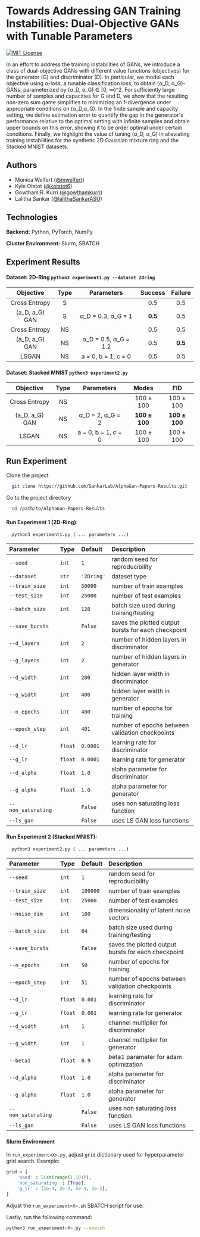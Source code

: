 
# Towards Addressing GAN Training Instabilities: Dual-Objective GANs with Tunable Parameters

[![MIT License](https://img.shields.io/badge/License-MIT-green.svg)](https://choosealicense.com/licenses/mit/)

In an effort to address the training instabilities of GANs, we introduce a class of dual-objective GANs with different value functions (objectives) for the generator (G) and discriminator (D). In particular, we model each objective using  α-loss, a tunable classification loss, to obtain (α_D, α_G)-GANs, parameterized by (α_D, α_G) ∈ [0, ∞)^2. For sufficiently large number of samples and capacities for G and D, we show that the resulting non-zero sum game simplifies to minimizing an f-divergence under  appropriate conditions on (α_D,α_G). In the finite sample and capacity setting, we define estimation error to quantify the gap in the generator's performance relative to the optimal setting with infinite samples and obtain upper bounds on this error, showing it to be order optimal under certain conditions. Finally, we highlight the value of tuning (α_D, α_G) in alleviating training instabilities for the synthetic 2D Gaussian mixture ring and the Stacked MNIST datasets.


## Authors

- Monica Welfert ([@mwelfert](https://www.github.com/mwelfert))
- Kyle Otstot ([@kotstot6](https://www.github.com/kotstot6))
- Gowtham R. Kurri ([@gowthamkurri](https://www.github.com/gowthamkurri))
- Lalitha Sankar ([@lalithaSankarASU](https://www.github.com/lalithaSankarASU))


## Technologies

**Backend:** Python, PyTorch, NumPy

**Cluster Environment:** Slurm, SBATCH


## Experiment Results

#### Dataset: 2D-Ring `python3 experiment1.py --dataset 2Dring`

| Objective | Type | Parameters | Success | Failure |
| :--------: | :-------: | :--------: | :--------: | :--------: |
| Cross Entropy | S | | 0.5 | 0.5 |
| (a_D, a_G) GAN | S | α_D = 0.3, α_G = 1 | **0.5** | 0.5 |
| Cross Entropy | NS | | 0.5 | 0.5 |
| (a_D, a_G) GAN | NS | α_D = 0.5, α_G = 1.2 | 0.5 | **0.5** |
| LSGAN | NS | a = 0, b = 1, c = 0 | 0.5 | 0.5 |

#### Dataset: Stacked MNIST `python3 experiment2.py`

| Objective | Type | Parameters | Modes | FID |
| :--------: | :-------: | :--------: | :--------: | :--------: |
| Cross Entropy | NS | | 100 ± 100 | 100 ± 100 |
| (a_D, a_G) GAN | NS | α_D = 2, α_G = 2 | **100 ± 100** | **100 ± 100** |
| LSGAN | NS | a = 0, b = 1, c = 0 | 100 ± 100 | 100 ± 100 |

## Run Experiment

Clone the project

```bash
  git clone https://github.com/SankarLab/AlphaGan-Papers-Results.git
```

Go to the project directory

```bash
  cd /path/to/AlphaGan-Papers-Results
```

#### Run Experiment 1 (2D-Ring):

```bash
  python3 experiment1.py ( ... parameters ...)
```

|Parameter|Type|Default|Description|
| :--- | :--- | :--- | :--- |
|`--seed`|`int`|`1`|random seed for reproducibility|
|`--dataset`|`str`|`'2Dring'`|dataset type|
|`--train_size`|`int`|`50000`|number of train examples|
|`--test_size`|`int`|`25000`|number of test examples|
|`--batch_size`|`int`|`128`|batch size used during training/testing|
|`--save_bursts`| |`False`|saves the plotted output bursts for each checkpoint|
|`--d_layers`|`int`|`2`|number of hidden layers in discriminator|
|`--g_layers`|`int`|`2`|number of hidden layers in generator|
|`--d_width`|`int`|`200`|hidden layer width in discriminator|
|`--g_width`|`int`|`400`|hidden layer width in generator|
|`--n_epochs`|`int`|`400`|number of epochs for training|
|`--epoch_step`|`int`|`401`|number of epochs between validation checkpoints|
|`--d_lr`|`float`|`0.0001`|learning rate for discriminator|
|`--g_lr`|`float`|`0.0001`|learning rate for generator|
|`--d_alpha`|`float`|`1.0`|alpha parameter for discriminator|
|`--g_alpha`|`float`|`1.0`|alpha parameter for generator|
|`--non_saturating`| |`False`|uses non saturating loss function|
|`--ls_gan`| |`False`|uses LS GAN loss functions|

#### Run Experiment 2 (Stacked MNIST):

```bash
  python3 experiment2.py ( ... parameters ...)
```

|Parameter|Type|Default|Description|
| :--- | :--- | :--- | :--- |
|`--seed`|`int`|`1`|random seed for reproducibility|
|`--train_size`|`int`|`100000`|number of train examples|
|`--test_size`|`int`|`25000`|number of test examples|
|`--noise_dim`|`int`|`100`|dimensionality of latent noise vectors|
|`--batch_size`|`int`|`64`|batch size used during training/testing|
|`--save_bursts`| |`False`| saves the plotted output bursts for each checkpoint|
|`--n_epochs`|`int`|`50`|number of epochs for training|
|`--epoch_step`|`int`|`51`|number of epochs between validation checkpoints|
|`--d_lr`|`float`|`0.001`|learning rate for discriminator|
|`--g_lr`|`float`|`0.001`|learning rate for generator|
|`--d_width`|`int`|`1`|channel multiplier for discriminator|
|`--g_width`|`int`|`1`|channel multiplier for generator|
|`--beta1`|`float`|`0.9`|beta1 parameter for adam optimization|
|`--d_alpha`|`float`|`1.0`|alpha parameter for discriminator|
|`--g_alpha`|`float`|`1.0`|alpha parameter for generator|
|`--non_saturating`| | `False`|uses non saturating loss function|
|`--ls_gan`| | `False`|uses LS GAN loss functions|

#### Slurm Environment

In `run_experiment<X>.py`, adjust `grid` dictionary used for hyperparameter grid search. Example:

```python
grid = {
    'seed' : list(range(1,101)),
    'non_saturating' : [True],
    'g_lr' : [1e-4, 2e-4, 5e-4, 1e-3],
}
```

Adjust the `run_experiment<X>.sh` SBATCH script for use.

Lastly, run the following command:

```bash
python3 run_experiment<X>.py --sbatch
```